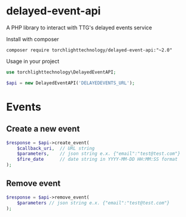 # delayed-event-api
A PHP library to interact with TTG's delayed events service

Install with composer

```
composer require torchlighttechnology/delayed-event-api:"~2.0"
```

Usage in your project

```php
use torchlighttechnology\DelayedEventAPI;

$api = new DelayedEventAPI('DELAYEDEVENTS_URL');
```

# Events

## Create a new event

```php
$response = $api->create_event(
	$callback_uri,	// URL string
	$parameters,	// json string e.x. {"email":"test@test.com"}
	$fire_date		// date string in YYYY-MM-DD HH:MM:SS format
);
```

## Remove event

```php
$response = $api->remove_event(
	$parameters	// json string e.x. {"email":"test@test.com"}
);
```
